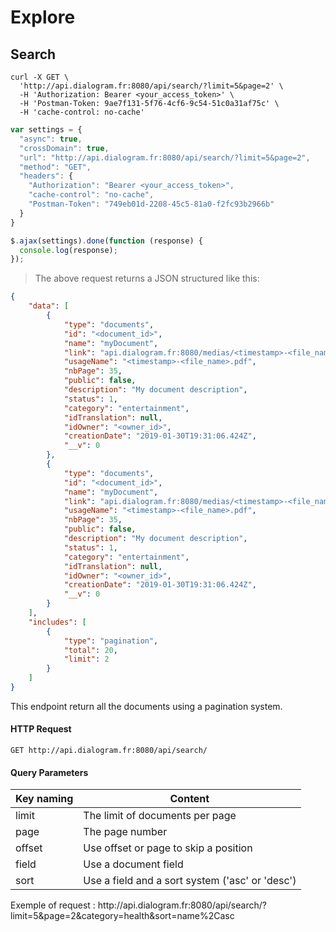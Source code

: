 # Explore

## Search

```shell
curl -X GET \
  'http://api.dialogram.fr:8080/api/search/?limit=5&page=2' \
  -H 'Authorization: Bearer <your_access_token>' \
  -H 'Postman-Token: 9ae7f131-5f76-4cf6-9c54-51c0a31af75c' \
  -H 'cache-control: no-cache'
```

```javascript
var settings = {
  "async": true,
  "crossDomain": true,
  "url": "http://api.dialogram.fr:8080/api/search/?limit=5&page=2",
  "method": "GET",
  "headers": {
    "Authorization": "Bearer <your_access_token>",
    "cache-control": "no-cache",
    "Postman-Token": "749eb01d-2208-45c5-81a0-f2fc93b2966b"
  }
}

$.ajax(settings).done(function (response) {
  console.log(response);
});
```

> The above request returns a JSON structured like this:

```json
{
    "data": [
        {
            "type": "documents",
            "id": "<document_id>",
            "name": "myDocument",
            "link": "api.dialogram.fr:8080/medias/<timestamp>-<file_name>.pdf?accessToken=<your_access_token>",
            "usageName": "<timestamp>-<file_name>.pdf",
            "nbPage": 35,
            "public": false,
            "description": "My document description",
            "status": 1,
            "category": "entertainment",
            "idTranslation": null,
            "idOwner": "<owner_id>",
            "creationDate": "2019-01-30T19:31:06.424Z",
            "__v": 0
        },
        {
            "type": "documents",
            "id": "<document_id>",
            "name": "myDocument",
            "link": "api.dialogram.fr:8080/medias/<timestamp>-<file_name>.pdf?accessToken=<your_access_token>",
            "usageName": "<timestamp>-<file_name>.pdf",
            "nbPage": 35,
            "public": false,
            "description": "My document description",
            "status": 1,
            "category": "entertainment",
            "idTranslation": null,
            "idOwner": "<owner_id>",
            "creationDate": "2019-01-30T19:31:06.424Z",
            "__v": 0
        }
    ],
    "includes": [
        {
            "type": "pagination",
            "total": 20,
            "limit": 2
        }
    ]
}
```

This endpoint return all the documents using a pagination system.

#### HTTP Request

`GET http://api.dialogram.fr:8080/api/search/`

#### Query Parameters

Key naming | Content
---------- | -------
limit | The limit of documents per page
page | The page number
offset | Use offset or page to skip a position
field | Use a document field
sort | Use a field and a sort system ('asc' or 'desc')

<aside class="success">
Exemple of request : http://api.dialogram.fr:8080/api/search/?limit=5&page=2&category=health&sort=name%2Casc
</aside>